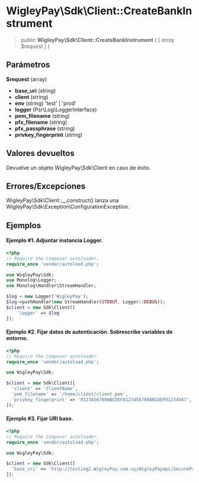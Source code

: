 # WigleyPay\\Sdk\\Client::CreateBankInstrument

> public **WigleyPay\\Sdk\\Client::CreateBankInstrument** ( [ *array* $request ] )

## Parámetros

**$request** (array)

  * **base_uri** (string)
  * **client** (string)
  * **env** (string) 'test' | 'prod'
  * **logger** (Psr\\Log\\LoggerInterface)
  * **pem_filename** (string)
  * **pfx_filename** (string)
  * **pfx_passphrase** (string)
  * **privkey_fingerprint** (string)

## Valores devueltos

Devuelve un objeto WigleyPay\\Sdk\\Client en caso de éxito.


## Errores/Excepciones

WigleyPay\\Sdk\\Client::__construct() lanza una WigleyPay\\Sdk\\Exception\\ConfigurationException.

## Ejemplos

#### Ejemplo #1. Adjuntar instancia Logger.

```php
<?php
// Require the Composer autoloader.
require_once 'vendor/autoload.php';

use WigleyPay\Sdk;
use Monolog\Logger;
use Monolog\Handler\StreamHandler;

$log = new Logger('WigleyPay');
$log->pushHandler(new StreamHandler(STDOUT, Logger::DEBUG));
$client = new Sdk\Client([
    'logger' => $log
]);
```

#### Ejemplo #2. Fijar datos de autenticación. Sobrescribe variables de entorno.

```php
<?php
// Require the Composer autoloader.
require_once 'vendor/autoload.php';

use WigleyPay\Sdk;

$client = new Sdk\Client([
  'client' => 'ClientName',
  'pem_filename' => '/home/client/client.pem',
  'privkey_fingerprint' => '0123456789ABCDEF0123456789ABCDEF01234567',
]);
```

#### Ejemplo #3. Fijar URI base.

```php
<?php
// Require the Composer autoloader.
require_once 'vendor/autoload.php';

use WigleyPay\Sdk;

$client = new Sdk\Client([
  'base_uri' => 'http://testing2.WigleyPay.com.uy/WigleyPayapi/SecurePaymentGateway.svc/',
]);
```
